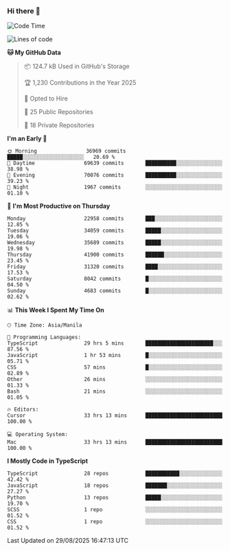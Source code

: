 ### Hi there 👋

<!--START_SECTION:waka-->
![Code Time](http://img.shields.io/badge/Code%20Time-2%2C058%20hrs%2053%20mins-blue)

![Lines of code](https://img.shields.io/badge/From%20Hello%20World%20I%27ve%20Written-68.3%20million%20lines%20of%20code-blue)

**🐱 My GitHub Data** 

> 📦 124.7 kB Used in GitHub's Storage 
 > 
> 🏆 1,230 Contributions in the Year 2025
 > 
> 💼 Opted to Hire
 > 
> 📜 25 Public Repositories 
 > 
> 🔑 18 Private Repositories 
 > 
**I'm an Early 🐤** 

```text
🌞 Morning                36969 commits       █████░░░░░░░░░░░░░░░░░░░░   20.69 % 
🌆 Daytime                69639 commits       ██████████░░░░░░░░░░░░░░░   38.98 % 
🌃 Evening                70076 commits       ██████████░░░░░░░░░░░░░░░   39.23 % 
🌙 Night                  1967 commits        ░░░░░░░░░░░░░░░░░░░░░░░░░   01.10 % 
```
📅 **I'm Most Productive on Thursday** 

```text
Monday                   22958 commits       ███░░░░░░░░░░░░░░░░░░░░░░   12.85 % 
Tuesday                  34059 commits       █████░░░░░░░░░░░░░░░░░░░░   19.06 % 
Wednesday                35689 commits       █████░░░░░░░░░░░░░░░░░░░░   19.98 % 
Thursday                 41900 commits       ██████░░░░░░░░░░░░░░░░░░░   23.45 % 
Friday                   31320 commits       ████░░░░░░░░░░░░░░░░░░░░░   17.53 % 
Saturday                 8042 commits        █░░░░░░░░░░░░░░░░░░░░░░░░   04.50 % 
Sunday                   4683 commits        █░░░░░░░░░░░░░░░░░░░░░░░░   02.62 % 
```


📊 **This Week I Spent My Time On** 

```text
🕑︎ Time Zone: Asia/Manila

💬 Programming Languages: 
TypeScript               29 hrs 5 mins       ██████████████████████░░░   87.56 % 
JavaScript               1 hr 53 mins        █░░░░░░░░░░░░░░░░░░░░░░░░   05.71 % 
CSS                      57 mins             █░░░░░░░░░░░░░░░░░░░░░░░░   02.89 % 
Other                    26 mins             ░░░░░░░░░░░░░░░░░░░░░░░░░   01.33 % 
Bash                     21 mins             ░░░░░░░░░░░░░░░░░░░░░░░░░   01.05 % 

🔥 Editors: 
Cursor                   33 hrs 13 mins      █████████████████████████   100.00 % 

💻 Operating System: 
Mac                      33 hrs 13 mins      █████████████████████████   100.00 % 
```

**I Mostly Code in TypeScript** 

```text
TypeScript               28 repos            ███████████░░░░░░░░░░░░░░   42.42 % 
JavaScript               18 repos            ███████░░░░░░░░░░░░░░░░░░   27.27 % 
Python                   13 repos            █████░░░░░░░░░░░░░░░░░░░░   19.70 % 
SCSS                     1 repo              ░░░░░░░░░░░░░░░░░░░░░░░░░   01.52 % 
CSS                      1 repo              ░░░░░░░░░░░░░░░░░░░░░░░░░   01.52 % 
```




 Last Updated on 29/08/2025 16:47:13 UTC
<!--END_SECTION:waka-->
